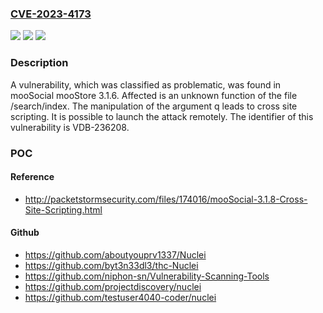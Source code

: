 ### [CVE-2023-4173](https://cve.mitre.org/cgi-bin/cvename.cgi?name=CVE-2023-4173)
![](https://img.shields.io/static/v1?label=Product&message=mooStore&color=blue)
![](https://img.shields.io/static/v1?label=Version&message=%3D%203.1.6%20&color=brighgreen)
![](https://img.shields.io/static/v1?label=Vulnerability&message=CWE-79%20Cross%20Site%20Scripting&color=brighgreen)

### Description

A vulnerability, which was classified as problematic, was found in mooSocial mooStore 3.1.6. Affected is an unknown function of the file /search/index. The manipulation of the argument q leads to cross site scripting. It is possible to launch the attack remotely. The identifier of this vulnerability is VDB-236208.

### POC

#### Reference
- http://packetstormsecurity.com/files/174016/mooSocial-3.1.8-Cross-Site-Scripting.html

#### Github
- https://github.com/aboutyouprv1337/Nuclei
- https://github.com/byt3n33dl3/thc-Nuclei
- https://github.com/niphon-sn/Vulnerability-Scanning-Tools
- https://github.com/projectdiscovery/nuclei
- https://github.com/testuser4040-coder/nuclei

